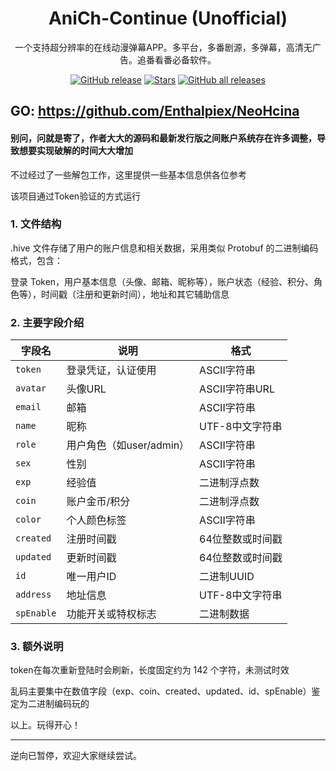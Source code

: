 <h1 align="center">AniCh-Continue (Unofficial)</h1>

<p align="center">一个支持超分辨率的在线动漫弹幕APP。多平台，多番剧源，多弹幕，高清无广告。追番看番必备软件。

<div align="center">

[![GitHub release](https://img.shields.io/github/v/release/Sle2p/AniCh)](https://github.com/Sle2p/AniCh/releases/latest)
[![Stars](https://img.shields.io/github/stars/Sle2p/AniCh)](https://github.com/Sle2p/AniCh/stargazers)
[![GitHub all releases](https://img.shields.io/github/downloads/Sle2p/AniCh/total)](https://github.com/Sle2p/AniCh/releases/latest)

</div>

## GO: https://github.com/Enthalpiex/NeoHcina

#### 别问，问就是寄了，作者大大的源码和最新发行版之间账户系统存在许多调整，导致想要实现破解的时间大大增加

不过经过了一些解包工作，这里提供一些基本信息供各位参考

该项目通过Token验证的方式运行

### 1. 文件结构

.hive 文件存储了用户的账户信息和相关数据，采用类似 Protobuf 的二进制编码格式，包含：

登录 Token，用户基本信息（头像、邮箱、昵称等），账户状态（经验、积分、角色等），时间戳（注册和更新时间），地址和其它辅助信息

### 2. 主要字段介绍

| 字段名        | 说明                | 格式          |
| ---------- | ----------------- | ----------- |
| `token`    | 登录凭证，认证使用         | ASCII字符串    |
| `avatar`   | 头像URL             | ASCII字符串URL |
| `email`    | 邮箱                | ASCII字符串    |
| `name`     | 昵称                | UTF-8中文字符串  | 
| `role`     | 用户角色（如user/admin） | ASCII字符串    |
| `sex`      | 性别                | ASCII字符串    |
| `exp`      | 经验值               | 二进制浮点数      |
| `coin`     | 账户金币/积分           | 二进制浮点数      |
| `color`    | 个人颜色标签            | ASCII字符串    |
| `created`  | 注册时间戳             | 64位整数或时间戳   |
| `updated`  | 更新时间戳             | 64位整数或时间戳   |
| `id`       | 唯一用户ID            | 二进制UUID     |
| `address`  | 地址信息              | UTF-8中文字符串  |
| `spEnable` | 功能开关或特权标志         | 二进制数据       |


### 3. 额外说明

token在每次重新登陆时会刷新，长度固定约为 142 个字符，未测试时效

乱码主要集中在数值字段（exp、coin、created、updated、id、spEnable）鉴定为二进制编码玩的


以上。玩得开心！


---

逆向已暂停，欢迎大家继续尝试。
